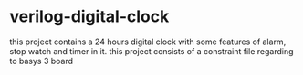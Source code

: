 # verilog-digital-clock
this project contains a 24 hours digital clock with some features of alarm, stop watch and timer in it. this project consists of a constraint file regarding to basys 3 board 
